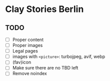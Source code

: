 # Clay Stories Berlin

## TODO

- [ ] Proper content
- [ ] Proper images
- [ ] Legal pages
- [ ] images with `<picture>`: turbojpeg, avif, webp
- [ ] (fav)icon
- [ ] Make sure there are no TBD left
- [ ] Remove noindex
